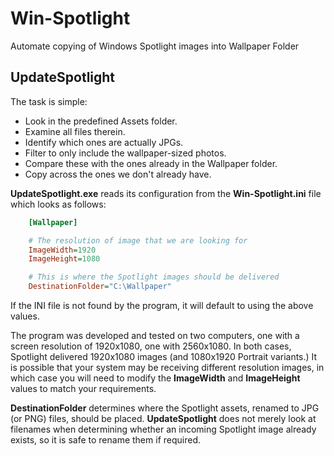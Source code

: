 # Win-Spotlight

Automate copying of Windows Spotlight images into Wallpaper Folder

## UpdateSpotlight

The task is simple:

- Look in the predefined Assets folder.
- Examine all files therein.
- Identify which ones are actually JPGs.
- Filter to only include the wallpaper-sized photos.
- Compare these with the ones already in the Wallpaper folder.
- Copy across the ones we don't already have.

**UpdateSpotlight.exe** reads its configuration from the **Win-Spotlight.ini** file which looks as follows:

```ini
    [Wallpaper]

    # The resolution of image that we are looking for
    ImageWidth=1920
    ImageHeight=1080

    # This is where the Spotlight images should be delivered
    DestinationFolder="C:\Wallpaper"
```

If the INI file is not found by the program, it will default to using the above values.

The program was developed and tested on two computers, one with a screen resolution of 1920x1080, one with 2560x1080. In both cases, Spotlight delivered 1920x1080 images (and 1080x1920 Portrait variants.) It is possible that your system may be receiving different resolution images, in which case you will need to modify the **ImageWidth** and **ImageHeight** values to match your requirements.

**DestinationFolder** determines where the Spotlight assets, renamed to JPG (or PNG) files, should be placed. **UpdateSpotlight** does not merely look at filenames when determining whether an incoming Spotlight image already exists, so it is safe to rename them if required.
